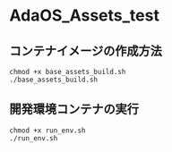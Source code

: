 # AdaOS_Assets_test

## コンテナイメージの作成方法
```
chmod +x base_assets_build.sh
./base_assets_build.sh       
```

## 開発環境コンテナの実行
```
chmod +x run_env.sh
./run_env.sh
```